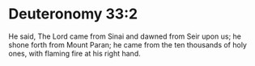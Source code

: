 # Deuteronomy 33:2

He said, The Lord came from Sinai and dawned from Seir upon us; he shone forth from Mount Paran; he came from the ten thousands of holy ones, with flaming fire at his right hand.
